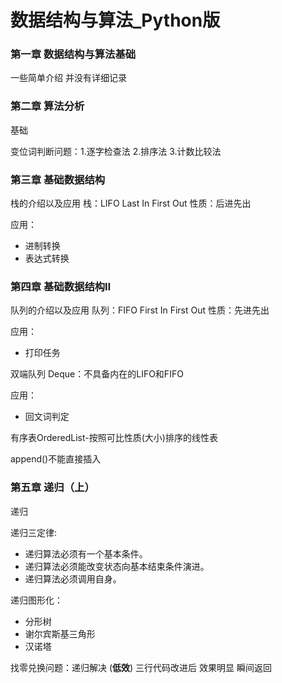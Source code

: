 # 数据结构与算法_Python版

### 第一章 数据结构与算法基础

一些简单介绍 并没有详细记录

### 第二章 算法分析

基础

变位词判断问题：1.逐字检查法 2.排序法 3.计数比较法

### 第三章 基础数据结构

栈的介绍以及应用
栈：LIFO Last In First Out 性质：后进先出

应用：
* 进制转换
* 表达式转换

### 第四章 基础数据结构Ⅱ

队列的介绍以及应用
队列：FIFO First In First Out 性质：先进先出

应用：
* 打印任务


双端队列 Deque：不具备内在的LIFO和FIFO

应用：
* 回文词判定


有序表OrderedList-按照可比性质(大小)排序的线性表

append()不能直接插入


### 第五章 递归（上）

递归

递归三定律:
* 递归算法必须有一个基本条件。
* 递归算法必须能改变状态向基本结束条件演进。
* 递归算法必须调用自身。

递归图形化：
* 分形树
* 谢尔宾斯基三角形
* 汉诺塔

找零兑换问题：递归解决 (**低效**)
三行代码改进后 效果明显 瞬间返回
